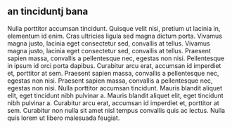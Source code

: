 ## an tinciduntj bana

Nulla porttitor accumsan tincidunt. Quisque velit nisi, pretium ut lacinia in, elementum id enim. Cras ultricies ligula sed magna dictum porta. Vivamus magna justo, lacinia eget consectetur sed, convallis at tellus. Vivamus magna justo, lacinia eget consectetur sed, convallis at tellus. Praesent sapien massa, convallis a pellentesque nec, egestas non nisi. Pellentesque in ipsum id orci porta dapibus. Curabitur arcu erat, accumsan id imperdiet et, porttitor at sem. Praesent sapien massa, convallis a pellentesque nec, egestas non nisi. Praesent sapien massa, convallis a pellentesque nec, egestas non nisi. Nulla porttitor accumsan tincidunt. Mauris blandit aliquet elit, eget tincidunt nibh pulvinar a. Mauris blandit aliquet elit, eget tincidunt nibh pulvinar a. Curabitur arcu erat, accumsan id imperdiet et, porttitor at sem. Curabitur non nulla sit amet nisl tempus convallis quis ac lectus. Nulla quis lorem ut libero malesuada feugiat.